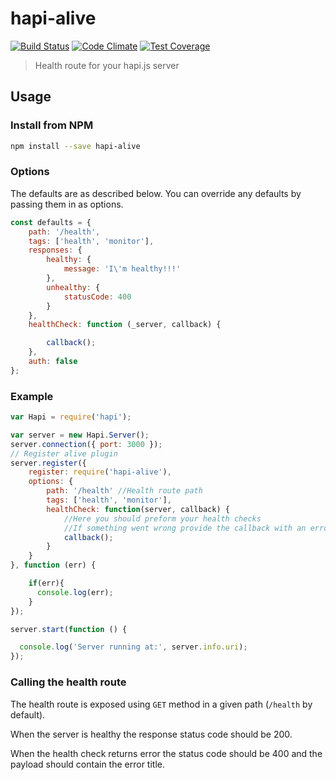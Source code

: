 # hapi-alive
[![Build Status](https://travis-ci.org/idoshamun/hapi-alive.svg)](https://travis-ci.org/idoshamun/hapi-alive)
[![Code Climate](https://codeclimate.com/github/idoshamun/hapi-alive/badges/gpa.svg)](https://codeclimate.com/github/idoshamun/hapi-alive)
[![Test Coverage](https://codeclimate.com/github/idoshamun/hapi-alive/badges/coverage.svg)](https://codeclimate.com/github/idoshamun/hapi-alive/coverage)

> Health route for your hapi.js server

## Usage

### Install from NPM

```sh
npm install --save hapi-alive
```

### Options

The defaults are as described below. You can override any defaults by passing them in as options.

```javascript
const defaults = {
    path: '/health',
    tags: ['health', 'monitor'],
    responses: {
        healthy: {
            message: 'I\'m healthy!!!'
        },
        unhealthy: {
            statusCode: 400
        }
    },
    healthCheck: function (_server, callback) {

        callback();
    },
    auth: false
};
```

### Example

```javascript
var Hapi = require('hapi');

var server = new Hapi.Server();
server.connection({ port: 3000 });
// Register alive plugin
server.register({
    register: require('hapi-alive'),
    options: {
        path: '/health' //Health route path
        tags: ['health', 'monitor'],
        healthCheck: function(server, callback) {
            //Here you should preform your health checks
            //If something went wrong provide the callback with an error
            callback();
        }
    }
}, function (err) {

    if(err){
      console.log(err);
    }
});

server.start(function () {

  console.log('Server running at:', server.info.uri);
});
```

### Calling the health route

The health route is exposed using `GET` method in a given path (`/health` by default).

When the server is healthy the response status code should be 200.

When the health check returns error the status code should be 400 and the payload should contain the error title.
